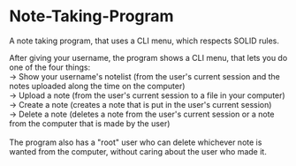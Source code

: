 # Note-Taking-Program
A note taking program, that uses a CLI menu, which respects SOLID rules.

After giving your username, the program shows a CLI menu, that lets you do one of the four things:
    <br>-> Show your username's notelist (from the user's current session and the notes uploaded along the time on the computer)
    <br>-> Upload a note (from the user's current session to a file in your computer)
    <br>-> Create a note (creates a note that is put in the user's current session)
    <br>-> Delete a note (deletes a note from the user's current session or a note from the computer that is made by the user)
    <br><br>
The program also has a "root" user who can delete whichever note is wanted from the computer, without caring about the user who made it.
    


